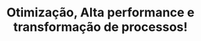 ---
title: Otimização, Alta performance e transformação de processos!
content: Somos uma empresa na área de gestão e educação, atuando desde 2013 em
  prol da ransformação de pessoas e impulsionando empresas rumo a excelência.
button: Conhecer mais sobre a Result
banner: media/banner.png
---
